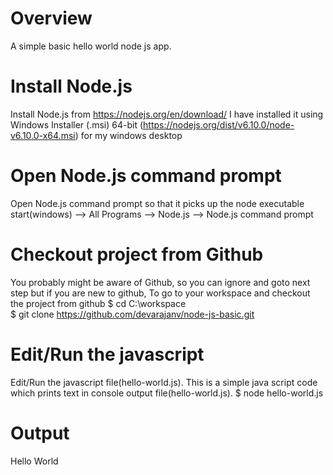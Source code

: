 # Overview
A simple basic hello world node js app.

# Install Node.js 
Install Node.js from https://nodejs.org/en/download/ 
I have installed it using Windows Installer (.msi) 64-bit (https://nodejs.org/dist/v6.10.0/node-v6.10.0-x64.msi) for my windows desktop

# Open Node.js command prompt 
Open Node.js command prompt so that it picks up the node executable
start(windows) --> All Programs --> Node.js --> Node.js command prompt

# Checkout project from Github
You probably might be aware of Github, so you can ignore and goto next step
but if you are new to github,
To go to your workspace and checkout the project from github
$ cd C:\workspace\
$ git clone https://github.com/devarajanv/node-js-basic.git 

# Edit/Run the javascript 
Edit/Run the javascript file(hello-world.js). This is a simple java script code which prints text in console output file(hello-world.js). 
$ node hello-world.js

# Output
Hello World
